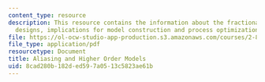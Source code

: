 ```yaml
---
content_type: resource
description: This resource contains the information about the fractional factorial
  designs, implications for model construction and process optimization using DOE.
file: https://ol-ocw-studio-app-production.s3.amazonaws.com/courses/2-830j-control-of-manufacturing-processes-sma-6303-spring-2008/8cad280b182ded597a0513c5823ae61b_lecture14.pdf
file_type: application/pdf
resourcetype: Document
title: Aliasing and Higher Order Models
uid: 8cad280b-182d-ed59-7a05-13c5823ae61b
---
```

